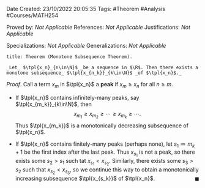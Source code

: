 <div class="topSpace"></div>

Date Created: 23/10/2022 20:05:35
Tags: #Theorem #Analysis #Courses/MATH254

Proved by: _Not Applicable_
References: _Not Applicable_
Justifications: _Not Applicable_

Specializations: _Not Applicable_
Generalizations: _Not Applicable_

``` ad-Theorem
title: Theorem (Monotone Subsequence Theorem).

_Let_ $\tpl{x_n}_{n\in\N}$ _be a sequence in $\R$. Then there exists a monotone subsequence_ $\tpl{x_{n_k}}_{k\in\N}$ _of $\tpl{x_n}$._

```

_Proof_. Call a term $x_m$ in $\tpl{x_n}$ a **peak** if $x_m\geq x_n$ for all $n\geq m$.
* If $\tpl{x_n}$ contains infinitely-many peaks, say $\tpl{x_{m_k}}_{k\in\N}$, then
$$\begin{equation}
    x_{m_1}\geq x_{m_2}\geq\cdots\geq x_{m_{k}}\geq\cdots.
\end{equation}$$
Thus $\tpl{x_{m_k}}$ is a monotonically decreasing subsequence of $\tpl{x_n}$.

* If $\tpl{x_n}$ contains finitely-many peaks (perhaps none), let $s_1\coloneqq m_k+1$ be the first index after the last peak. Thus $x_{s_1}$ is not a peak, so there exists some $s_2>s_1$ such tat $x_{s_1}<x_{s_2}$. Similarly, there exists some $s_3>s_2$ such that $x_{s_2}<x_{s_3}$, so we continue this way to obtain a monotonically increasing subsequence $\tpl{x_{s_k}}$ of $\tpl{x_n}$.<span style="float:right;">$\blacksquare$</span>
